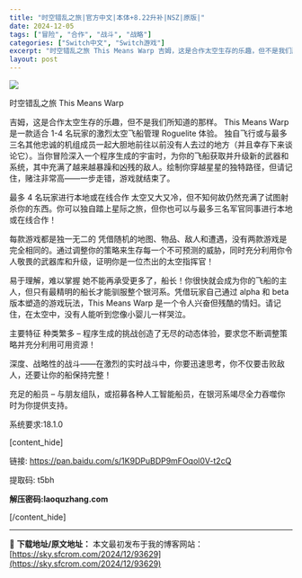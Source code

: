 ```yaml
---
title: "时空错乱之旅|官方中文|本体+8.22升补|NSZ|原版|"
date: 2024-12-05
tags: ["冒险", "合作", "战斗", "战略"]
categories: ["Switch中文", "Switch游戏"]
excerpt: "时空错乱之旅 This Means Warp 吉姆，这是合作太空生存的乐趣，但不是我们所知道的那样。 This Means Warp 是一款适合 1-4 名玩家的激烈太空飞船管理 Roguelite 体验。 独自飞行或与最多三名其他忠诚的机组成员一起大胆地前往以前没有人去过的地方（并且幸存下来谈论它&hellip;"
layout: post
---
```


<img class="aligncenter" src="https://sky.sfcrom.com/wp-content/uploads/2024/02/20240223_65d8a1d957283.jpg" />

时空错乱之旅 This Means Warp

吉姆，这是合作太空生存的乐趣，但不是我们所知道的那样。 This Means Warp 是一款适合 1-4 名玩家的激烈太空飞船管理 Roguelite 体验。
独自飞行或与最多三名其他忠诚的机组成员一起大胆地前往以前没有人去过的地方（并且幸存下来谈论它）。当你冒险深入一个程序生成的宇宙时，为你的飞船获取并升级新的武器和系统，其中充满了越来越暴躁和凶残的敌人。绘制你穿越星星的独特路径，但请记住，赌注非常高——一步走错，游戏就结束了。

最多 4 名玩家进行本地或在线合作
太空又大又冷，但不知何故仍然充满了试图射杀你的东西。你可以独自踏上星际之旅，但你也可以与最多三名军官同事进行本地或在线合作！

每款游戏都是独一无二的
凭借随机的地图、物品、敌人和遭遇，没有两款游戏是完全相同的。通过调整你的策略来生存每一个不可预测的威胁，同时充分利用你令人敬畏的武器库和升级，证明你是一位杰出的太空指挥官！

易于理解，难以掌握
她不能再承受更多了，船长！你很快就会成为你的飞船的主人，但只有最精明的船长才能驯服整个银河系。凭借玩家自己通过 alpha 和 beta 版本塑造的游戏玩法，This Means Warp 是一个令人兴奋但残酷的情妇。请记住，在太空中，没有人能听到您像小婴儿一样哭泣。

主要特征
种类繁多 – 程序生成的挑战创造了无尽的动态体验，要求您不断调整策略并充分利用可用资源！

深度、战略性的战斗——在激烈的实时战斗中，你要迅速思考，你不仅要击败敌人，还要让你的船保持完整！

充足的船员 – 与朋友组队，或招募各种人工智能船员，在银河系竭尽全力吞噬你时为你提供支持。

系统要求:18.1.0

[content_hide]


链接: <a href="https://pan.baidu.com/s/1K9DPuBDP9mFOqol0V-t2cQ">https://pan.baidu.com/s/1K9DPuBDP9mFOqol0V-t2cQ</a>

提取码: t5bh

<strong>解压密码:laoquzhang.com</strong>

[/content_hide]

</div>

---
📖 **下载地址/原文地址：** 本文最初发布于我的博客网站：[https://sky.sfcrom.com/2024/12/93629](https://sky.sfcrom.com/2024/12/93629)
